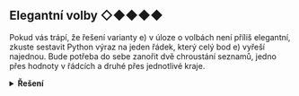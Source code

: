 ## Elegantní volby ◇◆◆◆◆

Pokud vás trápí, že řešení varianty e) v úloze o volbách není příliš elegantní, zkuste sestavit Python výraz na jeden řádek, 
který celý bod e) vyřeší najednou. Bude potřeba do sebe zanořit dvě chroustání seznamů, jedno přes hodnoty v řádcích a druhé přes jednotlivé kraje.

<details>
<summary><b>Řešení</b></summary>


```python
# procenta celkoveho poctu
procenta = [
    [round((kandidat / sum(kraj)) * 100, 2) for kandidat in kraj]
    for kraj in hlasy
]
print(procenta)
```

</details>

